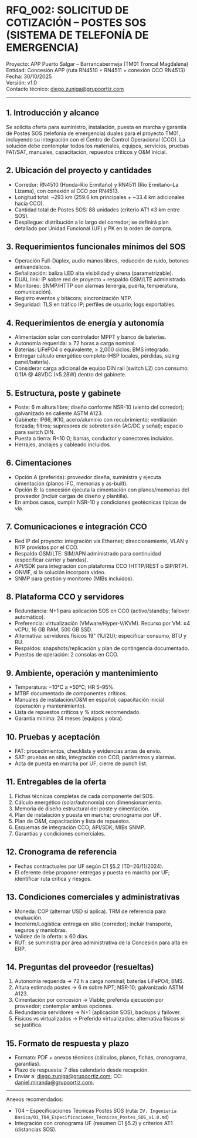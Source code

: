 # RFQ_002: SOLICITUD DE COTIZACIÓN – POSTES SOS (SISTEMA DE TELEFONÍA DE EMERGENCIA)

Proyecto: APP Puerto Salgar – Barrancabermeja (TM01 Troncal Magdalena)  
Entidad: Concesión APP (ruta RN4510 + RN4511 + conexión CCO RN4513)  
Fecha: 30/10/2025  
Versión: v1.0  
Contacto técnico: diego.zuniga@grupoortiz.com  

---

## 1. Introducción y alcance

Se solicita oferta para suministro, instalación, puesta en marcha y garantía de Postes SOS (telefonía de emergencia) duales para el proyecto TM01, incluyendo su integración con el Centro de Control Operacional (CCO). La solución debe contemplar todos los materiales, equipos, servicios, pruebas FAT/SAT, manuales, capacitación, repuestos críticos y O&M inicial.

## 2. Ubicación del proyecto y cantidades

- Corredor: RN4510 (Honda–Río Ermitaño) y RN4511 (Río Ermitaño–La Lizama), con conexión al CCO por RN4513.  
- Longitud total: ~293 km (259.6 km principales + ~33.4 km adicionales hacia CCO).  
- Cantidad total de Postes SOS: 88 unidades (criterio AT1 ≤3 km entre SOS).  
- Despliegue: distribución a lo largo del corredor; se definirá plan detallado por Unidad Funcional (UF) y PK en la orden de compra.  

## 3. Requerimientos funcionales mínimos del SOS

- Operación Full-Dúplex, audio manos libres, reducción de ruido, botones antivandálicos.  
- Señalización: baliza LED alta visibilidad y sirena (parametrizable).  
- DUAL link: IP sobre red de proyecto + respaldo GSM/LTE administrado.  
- Monitoreo: SNMP/HTTP con alarmas (energía, puerta, temperatura, comunicación).  
- Registro eventos y bitácora; sincronización NTP.  
- Seguridad: TLS en tráfico IP; perfiles de usuario; logs exportables.  

## 4. Requerimientos de energía y autonomía

- Alimentación solar con controlador MPPT y banco de baterías.  
- Autonomía requerida: ≥ 72 horas a carga nominal.  
- Baterías: LiFePO4 o equivalente, ≥ 2,000 ciclos; BMS integrado.  
- Entregar cálculo energético completo (HSP locales, pérdidas, sizing panel/batería).  
- Considerar carga adicional de equipo DIN rail (switch L2) con consumo: 0.11A @ 48VDC (≈5.28W) dentro del gabinete.  

## 5. Estructura, poste y gabinete

- Poste: 6 m altura libre; diseño conforme NSR-10 (viento del corredor); galvanizado en caliente ASTM A123.  
- Gabinete: IP66, IK10, acero/aluminio con recubrimiento; ventilación forzada; filtros; supresores de sobretensión (AC/DC y señal); espacio para switch DIN.  
- Puesta a tierra: R<10 Ω; barras, conductor y conectores incluidos.  
- Herrajes, anclajes y cableado incluidos.  

## 6. Cimentaciones

- Opción A (preferida): proveedor diseña, suministra y ejecuta cimentación (planos IFC, memorias y as-built).  
- Opción B: la concesión ejecuta la cimentación con planos/memorias del proveedor (incluir cargas de diseño y plantilla).  
- En ambos casos, cumplir NSR-10 y condiciones geotécnicas típicas de vía.

## 7. Comunicaciones e integración CCO

- Red IP del proyecto: integración vía Ethernet; direccionamiento, VLAN y NTP provistos por el CCO.  
- Respaldo GSM/LTE: SIM/APN administrado para continuidad (especificar carrier y bandas).  
- API/SDK para integración con plataforma CCO (HTTP/REST o SIP/RTP).  
- ONVIF, si la solución incorpora video.  
- SNMP para gestión y monitoreo (MIBs incluidos).  

## 8. Plataforma CCO y servidores

- Redundancia: N+1 para aplicación SOS en CCO (activo/standby; failover automático).  
- Preferencia: virtualización (VMware/Hyper‑V/KVM). Recurso por VM: ≥4 vCPU, 16 GB RAM, 500 GB SSD.  
- Alternativa: servidores físicos 19” (1U/2U); especificar consumo, BTU y RU.  
- Respaldos: snapshots/replicación y plan de contingencia documentado.  
- Puestos de operación: 2 consolas en CCO.  

## 9. Ambiente, operación y mantenimiento

- Temperatura: −10°C a +50°C; HR 5–95%.  
- MTBF documentado de componentes críticos.  
- Manuales de instalación/O&M en español; capacitación inicial (operación y mantenimiento).  
- Lista de repuestos críticos y % stock recomendado.  
- Garantía mínima: 24 meses (equipos y obra).  

## 10. Pruebas y aceptación

- FAT: procedimientos, checklists y evidencias antes de envío.  
- SAT: pruebas en sitio, integración con CCO, parámetros y alarmas.  
- Acta de puesta en marcha por UF; cierre de punch list.  

## 11. Entregables de la oferta

1. Fichas técnicas completas de cada componente del SOS.  
2. Cálculo energético (solar/autonomía) con dimensionamiento.  
3. Memoria de diseño estructural del poste y cimentación.  
4. Plan de instalación y puesta en marcha; cronograma por UF.  
5. Plan de O&M, capacitación y lista de repuestos.  
6. Esquemas de integración CCO; API/SDK; MIBs SNMP.  
7. Garantías y condiciones comerciales.  

## 12. Cronograma de referencia

- Fechas contractuales por UF según C1 §5.2 (T0=26/11/2024).  
- El oferente debe proponer entregas y puesta en marcha por UF; identificar ruta crítica y riesgos.  

## 13. Condiciones comerciales y administrativas

- Moneda: COP (alternar USD si aplica). TRM de referencia para evaluación.  
- Incoterm/Logística: entrega en sitio (corredor); incluir transporte, seguros y maniobras.  
- Validez de la oferta: ≥ 60 días.  
- RUT: se suministra por área administrativa de la Concesión para alta en ERP.  

## 14. Preguntas del proveedor (resueltas)

1) Autonomía requerida → 72 h a carga nominal; baterías LiFePO4; BMS.  
2) Altura estimada postes → 6 m sobre NPT; NSR‑10; galvanizado ASTM A123.  
3) Cimentación por concesión → Viable; preferida ejecución por proveedor; contemplar ambas opciones.  
4) Redundancia servidores → N+1 (aplicación SOS), backups y failover.  
5) Físicos vs virtualizados → Preferido virtualizados; alternativa físicos si se justifica.  

## 15. Formato de respuesta y plazo

- Formato: PDF + anexos técnicos (cálculos, planos, fichas, cronograma, garantías).  
- Plazo de respuesta: 7 días calendario desde recepción.  
- Enviar a: diego.zuniga@grupoortiz.com; CC: daniel.miranda@grupoortiz.com.  

---

Anexos recomendados:  
- T04 – Especificaciones Técnicas Postes SOS (ruta: `IV. Ingenieria Basica/01_T04_Especificaciones_Tecnicas_Postes_SOS_v1.0.md`)  
- Integración con cronograma UF (resumen C1 §5.2) y criterios AT1 (distancias SOS).  

